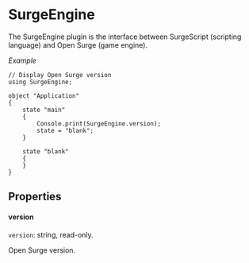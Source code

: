 SurgeEngine
===========

The SurgeEngine plugin is the interface between SurgeScript (scripting language) and Open Surge (game engine).

*Example*

```
// Display Open Surge version
using SurgeEngine;

object "Application"
{
    state "main"
    {
        Console.print(SurgeEngine.version);
        state = "blank";
    }

    state "blank"
    {
    }
}
```

Properties
----------

#### version

`version`: string, read-only.

Open Surge version.
